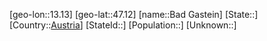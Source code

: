 ﻿---
location: [47.12,13.13]
type: City
tags:
- geo/City


SpocWebEntityId: 28963
isDeleted: false
confidential: public

---
[geo-lon::13.13]
[geo-lat::47.12]
[name::Bad Gastein]
[State::]
[Country::[Austria](geo/Continent/Europe/Austria.md)]
[StateId::]
[Population::]
[Unknown::]

